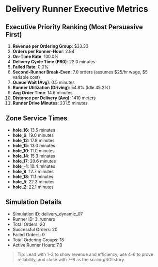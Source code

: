 # Delivery Runner Executive Metrics

## Executive Priority Ranking (Most Persuasive First)
1. **Revenue per Ordering Group**: $33.33
2. **Orders per Runner‑Hour**: 2.84
3. **On‑Time Rate**: 100.0%
4. **Delivery Cycle Time (P90)**: 22.0 minutes
5. **Failed Rate**: 0.0%
6. **Second‑Runner Break‑Even**: 7.0 orders (assumes $25/hr wage, $5 variable cost)
7. **Queue Wait (Avg)**: 0.5 minutes
8. **Runner Utilization (Driving)**: 54.8% (Idle 45.2%)
9. **Avg Order Time**: 14.6 minutes
10. **Distance per Delivery (Avg)**: 1410 meters
11. **Runner Drive Minutes**: 231.5 minutes

## Zone Service Times
- **hole_16**: 13.5 minutes
- **hole_6**: 19.0 minutes
- **hole_12**: 17.8 minutes
- **hole_15**: 13.0 minutes
- **hole_10**: 11.0 minutes
- **hole_14**: 15.3 minutes
- **hole_17**: 20.6 minutes
- **hole_-1**: 10.4 minutes
- **hole_9**: 12.7 minutes
- **hole_18**: 11.1 minutes
- **hole_5**: 22.3 minutes
- **hole_2**: 22.1 minutes


## Simulation Details
- Simulation ID: delivery_dynamic_07
- Runner ID: 3_runners
- Total Orders: 20
- Successful Orders: 20
- Failed Orders: 0
- Total Ordering Groups: 18
- Active Runner Hours: 7.0

> Tip: Lead with 1–3 to show revenue and efficiency, use 4–6 to prove reliability, and close with 7–8 as the scaling/ROI story.
